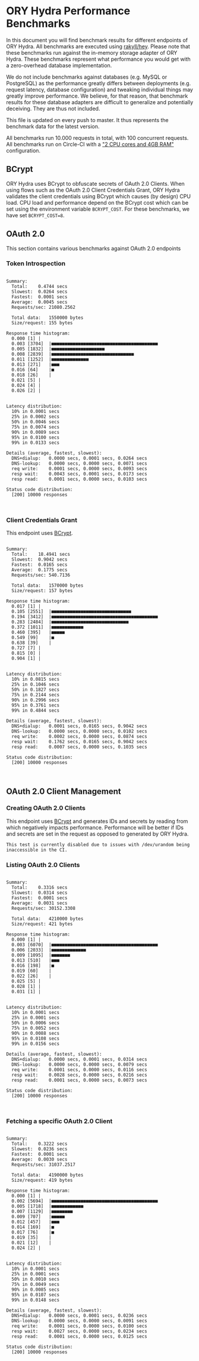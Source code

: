 # ORY Hydra Performance Benchmarks

In this document you will find benchmark results for different endpoints of ORY Hydra. All benchmarks are executed
using [rakyll/hey](https://github.com/rakyll/hey). Please note that these benchmarks run against the in-memory storage
adapter of ORY Hydra. These benchmarks represent what performance you would get with a zero-overhead database implementation.

We do not include benchmarks against databases (e.g. MySQL or PostgreSQL) as the performance greatly differs between
deployments (e.g. request latency, database configuration) and tweaking individual things may greatly improve performance.
We believe, for that reason, that benchmark results for these database adapters are difficult to generalize and potentially
deceiving. They are thus not included.

This file is updated on every push to master. It thus represents the benchmark data for the latest version.

All benchmarks run 10.000 requests in total, with 100 concurrent requests. All benchmarks run on Circle-CI with a
["2 CPU cores and 4GB RAM"](https://support.circleci.com/hc/en-us/articles/360000489307-Why-do-my-tests-take-longer-to-run-on-CircleCI-than-locally-)
configuration.

## BCrypt

ORY Hydra uses BCrypt to obfuscate secrets of OAuth 2.0 Clients. When using flows such as the OAuth 2.0 Client Credentials
Grant, ORY Hydra validates the client credentials using BCrypt which causes (by design) CPU load. CPU load and performance
depend on the BCrypt cost which can be set using the environment variable `BCRYPT_COST`. For these benchmarks,
we have set `BCRYPT_COST=8`.

## OAuth 2.0

This section contains various benchmarks against OAuth 2.0 endpoints

### Token Introspection

```

Summary:
  Total:	0.4744 secs
  Slowest:	0.0264 secs
  Fastest:	0.0001 secs
  Average:	0.0045 secs
  Requests/sec:	21080.2562
  
  Total data:	1550000 bytes
  Size/request:	155 bytes

Response time histogram:
  0.000 [1]	|
  0.003 [3704]	|■■■■■■■■■■■■■■■■■■■■■■■■■■■■■■■■■■■■■■■■
  0.005 [1832]	|■■■■■■■■■■■■■■■■■■■■
  0.008 [2839]	|■■■■■■■■■■■■■■■■■■■■■■■■■■■■■■■
  0.011 [1252]	|■■■■■■■■■■■■■■
  0.013 [271]	|■■■
  0.016 [64]	|■
  0.018 [26]	|
  0.021 [5]	|
  0.024 [4]	|
  0.026 [2]	|


Latency distribution:
  10% in 0.0001 secs
  25% in 0.0002 secs
  50% in 0.0046 secs
  75% in 0.0074 secs
  90% in 0.0089 secs
  95% in 0.0100 secs
  99% in 0.0133 secs

Details (average, fastest, slowest):
  DNS+dialup:	0.0000 secs, 0.0001 secs, 0.0264 secs
  DNS-lookup:	0.0000 secs, 0.0000 secs, 0.0071 secs
  req write:	0.0001 secs, 0.0000 secs, 0.0093 secs
  resp wait:	0.0043 secs, 0.0001 secs, 0.0173 secs
  resp read:	0.0001 secs, 0.0000 secs, 0.0103 secs

Status code distribution:
  [200]	10000 responses



```

### Client Credentials Grant

This endpoint uses [BCrypt](#bcrypt).

```

Summary:
  Total:	18.4941 secs
  Slowest:	0.9042 secs
  Fastest:	0.0165 secs
  Average:	0.1775 secs
  Requests/sec:	540.7136
  
  Total data:	1570000 bytes
  Size/request:	157 bytes

Response time histogram:
  0.017 [1]	|
  0.105 [2551]	|■■■■■■■■■■■■■■■■■■■■■■■■■■■■■■
  0.194 [3412]	|■■■■■■■■■■■■■■■■■■■■■■■■■■■■■■■■■■■■■■■■
  0.283 [2484]	|■■■■■■■■■■■■■■■■■■■■■■■■■■■■■
  0.372 [1011]	|■■■■■■■■■■■■
  0.460 [395]	|■■■■■
  0.549 [99]	|■
  0.638 [39]	|
  0.727 [7]	|
  0.815 [0]	|
  0.904 [1]	|


Latency distribution:
  10% in 0.0815 secs
  25% in 0.1046 secs
  50% in 0.1827 secs
  75% in 0.2144 secs
  90% in 0.2996 secs
  95% in 0.3761 secs
  99% in 0.4844 secs

Details (average, fastest, slowest):
  DNS+dialup:	0.0001 secs, 0.0165 secs, 0.9042 secs
  DNS-lookup:	0.0000 secs, 0.0000 secs, 0.0102 secs
  req write:	0.0002 secs, 0.0000 secs, 0.0874 secs
  resp wait:	0.1762 secs, 0.0165 secs, 0.9042 secs
  resp read:	0.0007 secs, 0.0000 secs, 0.1035 secs

Status code distribution:
  [200]	10000 responses



```

## OAuth 2.0 Client Management

### Creating OAuth 2.0 Clients

This endpoint uses [BCrypt](#bcrypt) and generates IDs and secrets by reading from  which negatively impacts
performance. Performance will be better if IDs and secrets are set in the request as opposed to generated by ORY Hydra.

```
This test is currently disabled due to issues with /dev/urandom being inaccessible in the CI.
```

### Listing OAuth 2.0 Clients

```

Summary:
  Total:	0.3316 secs
  Slowest:	0.0314 secs
  Fastest:	0.0001 secs
  Average:	0.0031 secs
  Requests/sec:	30152.3308
  
  Total data:	4210000 bytes
  Size/request:	421 bytes

Response time histogram:
  0.000 [1]	|
  0.003 [6070]	|■■■■■■■■■■■■■■■■■■■■■■■■■■■■■■■■■■■■■■■■
  0.006 [2033]	|■■■■■■■■■■■■■
  0.009 [1095]	|■■■■■■■
  0.013 [510]	|■■■
  0.016 [198]	|■
  0.019 [60]	|
  0.022 [26]	|
  0.025 [5]	|
  0.028 [1]	|
  0.031 [1]	|


Latency distribution:
  10% in 0.0001 secs
  25% in 0.0001 secs
  50% in 0.0006 secs
  75% in 0.0052 secs
  90% in 0.0088 secs
  95% in 0.0108 secs
  99% in 0.0156 secs

Details (average, fastest, slowest):
  DNS+dialup:	0.0000 secs, 0.0001 secs, 0.0314 secs
  DNS-lookup:	0.0000 secs, 0.0000 secs, 0.0079 secs
  req write:	0.0001 secs, 0.0000 secs, 0.0116 secs
  resp wait:	0.0028 secs, 0.0000 secs, 0.0216 secs
  resp read:	0.0001 secs, 0.0000 secs, 0.0073 secs

Status code distribution:
  [200]	10000 responses



```

### Fetching a specific OAuth 2.0 Client

```

Summary:
  Total:	0.3222 secs
  Slowest:	0.0236 secs
  Fastest:	0.0001 secs
  Average:	0.0030 secs
  Requests/sec:	31037.2517
  
  Total data:	4190000 bytes
  Size/request:	419 bytes

Response time histogram:
  0.000 [1]	|
  0.002 [5694]	|■■■■■■■■■■■■■■■■■■■■■■■■■■■■■■■■■■■■■■■■
  0.005 [1718]	|■■■■■■■■■■■■
  0.007 [1129]	|■■■■■■■■
  0.009 [707]	|■■■■■
  0.012 [457]	|■■■
  0.014 [169]	|■
  0.017 [76]	|■
  0.019 [35]	|
  0.021 [12]	|
  0.024 [2]	|


Latency distribution:
  10% in 0.0001 secs
  25% in 0.0001 secs
  50% in 0.0010 secs
  75% in 0.0049 secs
  90% in 0.0085 secs
  95% in 0.0107 secs
  99% in 0.0148 secs

Details (average, fastest, slowest):
  DNS+dialup:	0.0000 secs, 0.0001 secs, 0.0236 secs
  DNS-lookup:	0.0000 secs, 0.0000 secs, 0.0091 secs
  req write:	0.0001 secs, 0.0000 secs, 0.0100 secs
  resp wait:	0.0027 secs, 0.0000 secs, 0.0234 secs
  resp read:	0.0001 secs, 0.0000 secs, 0.0125 secs

Status code distribution:
  [200]	10000 responses



```
